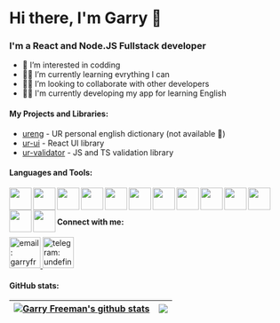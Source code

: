 # Hi there, I'm Garry 👋

### I'm a React and Node.JS Fullstack developer

- 👀 I’m interested in codding
- 👨‍🎓 I’m currently learning evrything I can
- 🕵🏼 I’m looking to collaborate with other developers
- 👨‍💻 I'm currently developing my app for learning English

#### My Projects and Libraries:

- [ureng](https://ureng.io/) - UR personal english dictionary (not available 🥲)
- [ur-ui](https://ur-apps.github.io/ui) - React UI library
- [ur-validator](https://github.com/ur-apps/validator) - JS and TS validation library

#### Languages and Tools:

<img src="./img/tools/javascript.svg" width="auto" height="40" align="left"/>
<img src="./img/tools/typescript.svg" width="auto" height="40" align="left"/>
<img src="./img/tools/nodejs.svg" width="auto" height="40" align="left"/>
<img src="./img/tools/react.svg" width="auto" height="40" align="left"/>
<img src="./img/tools/html.svg" width="auto" height="40" align="left"/>
<img src="./img/tools/css.svg" width="auto" height="40" align="left"/>
<img src="./img/tools/scss.svg" width="auto" height="40" align="left"/>
<img src="./img/tools/mysql.svg" width="auto" height="40" align="left"/>
<img src="./img/tools/mongodb.svg" width="auto" height="40" align="left"/>
<img src="./img/tools/webpack.svg" width="auto" height="40" align="left"/>
<img src="./img/tools/gulp.svg" width="auto" height="40" align="left"/>
<img src="./img/tools/git.svg" width="auto" height="40" align="left"/>
<img src="./img/tools/docker.svg" width="auto" height="40" align="left"/>

<br/>
<br/>

#### Connect with me:

<a href="mailto:garryfreeman09@gmail.com" >
  <img src="./img/social/gmail.svg" alt="email: garryfreeman09@gmail.com" width="56" height="56"/>
</a>
<a href="https://t.me/undefined_1234" >
  <img src="./img/social/telegram.svg" alt="telegram: undefined_1234" width="56" height="56"/>
</a>


#### GitHub stats:

| <a href="https://github.com/anuraghazra/github-readme-stats"><img align="center" src="https://github-readme-stats.vercel.app/api?username=garryfreeman&show_icons=true&include_all_commits=true&theme=buefy&hide_border=true" alt="Garry Freeman's github stats" /></a> | <a href="https://github.com/anuraghazra/github-readme-stats"><img align="center" src="https://github-readme-stats.vercel.app/api/top-langs/?username=garryfreeman&layout=compact&buefy=algolia&hide_border=true" /></a> |
| ----------------------------------------------------------------------------------------------------------------------------------------------------------------------------------------------------------------------------------------------------------------------------- | -------------------------------------------------------------------------------------------------------------------------------------------------------------------------------------------------------------------------- |
